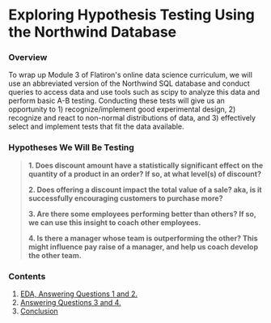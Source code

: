 
# Exploring Hypothesis Testing Using the Northwind Database



### Overview

To wrap up Module 3 of Flatiron's online data science curriculum, we will use an abbreviated version of the Northwind SQL database and conduct queries to access data and use tools such as scipy to analyze this data and perform basic A-B testing. Conducting these tests will give us an opportunity to 1) recognize/implement good experimental design, 2) recognize and react to non-normal distributions of data, and 3) effectively select and implement tests that fit the data available.

### Hypotheses We Will Be Testing

>**1. Does discount amount have a statistically significant effect on the quantity of a product in an order? If so, at what level(s) of discount?**
>
>**2. Does offering a discount impact the total value of a sale? aka, is it successfully encouraging customers to purchase more?**
>
>**3. Are there some employees performing better than others? If so, we can use this insight to coach other employees.**
>
>**4. Is there a manager whose team is outperforming the other? This might influence pay raise of a manager, and help us coach develop the other team.**

### Contents

1. [EDA, Answering Questions 1 and 2.](EDA%2C%20Answering%20Questions%201%20and%202.ipynb)
2. [Answering Questions 3 and 4.](Answering%20Questions%203%20%26%204.ipynb)
3. [Conclusion](Conclusion.ipynb)